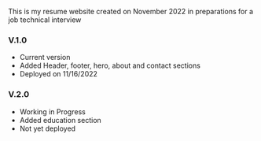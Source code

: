 This is my resume website created on November 2022 in preparations for a job technical interview

### V.1.0
* Current version
* Added Header, footer, hero, about and contact sections 
* Deployed on 11/16/2022

### V.2.0
* Working in Progress
* Added education section
* Not yet deployed
